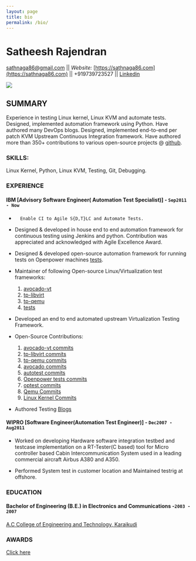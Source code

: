 ```yaml
---
layout: page
title: bio
permalink: /bio/
---
```


# Satheesh Rajendran

  [sathnaga86@gmail.com](mailto:sathnaga86@gmail.com)  ||  _Website:_ [https://sathnaga86.com](https://sathnaga86.com) || +919739723527 || [Linkedin](https://in.linkedin.com/in/sathnaga86) 

![](https://avatars0.githubusercontent.com/u/1841809?s=70&v=3)

## SUMMARY
Experience in testing Linux kernel, Linux KVM and automate tests.
Designed, implemented automation framework using Python.
Have authored many DevOps blogs.
Designed, implemented end-to-end per patch KVM Upstream Continuous Integration framework.
Have authored more than 350+ contributions to various open-source projects @ [github](https://github.com/sathnaga).

### SKILLS:
Linux Kernel, Python, Linux KVM, Testing, Git, Debugging.

### EXPERIENCE
#### IBM [Advisory Software Engineer( Automation Test Specialist)] - `Sep2011 - Now`
*       Enable CI to Agile S{D,T}LC and Automate Tests.

*	Designed & developed in house end to end automation framework for continuous testing using Jenkins and python. Contribution was appreciated and acknowledged with Agile Excellence Award.

*	Designed & developed open-source automation framework for running tests on Openpower machines [tests](https://github.com/open-power-host-os/tests).

*	Maintainer of following Open-source Linux/Virtualization test frameworks:
	1. [avocado-vt](https://github.com/avocado-framework/avocado-vt/)
	2. [tp-libvirt](https://github.com/autotest/tp-libvirt)
	3. [tp-qemu](https://github.com/autotest/tp-libvirt)
	4. [tests](https://github.com/open-power-host-os/tests)

*	Developed an end to end automated upstream Virtualization Testing Framework.

*	Open-Source Contributions:
	1. [avocado-vt commits](https://github.com/avocado-framework/avocado-vt/search?q=sathnaga&type=Commits)
	2. [tp-libvirt commits](https://github.com/autotest/tp-libvirt/search?q=sathnaga&type=Commits)
	3. [tp-qemu commits](https://github.com/autotest/tp-qemu/search?q=sathnaga&type=Commits)
	4. [avocado commits](https://github.com/avocado-framework/avocado/search?q=sathnaga&type=Commits)
	5. [autotest commits](https://github.com/autotest/autotest/search?q=sathnaga&type=Commits)
	6. [Openpower tests commits](https://github.com/open-power-host-os/tests/search?q=sathnaga&type=Commits)
	7. [optest commits](https://github.com/open-power/op-test/search?q=sathnaga&type=Commits)
	8. [Qemu Commits](https://github.com/qemu/qemu/search?q=sathnaga&type=Commits)
	9. [Linux Kernel Commits](https://github.com/torvalds/linux/search?q=sathnaga&type=Commits)

* 	Authored Testing [Blogs](https://sathnaga86.com/)

#### WIPRO [Software Engineer(Automation Test Engineer)] - `Dec2007 - Aug2011`

* Worked on developing Hardware software integration testbed and testcase implementation on a RT-Tester(C based) tool for Micro controller based Cabin Intercommunication System used in a leading commercial aircraft Airbus A380 and A350.

* Performed System test in customer location and Maintained
testrig at offshore.

### EDUCATION
#### Bachelor of Engineering (B.E.) in Electronics and Communications -`2003 - 2007`
[A.C College of Engineering and Technology, Karaikudi](https://en.wikipedia.org/wiki/Alagappa_Chettiar_College_of_Engineering_and_Technology)

### AWARDS
[Click here](https://sathnaga86.com/awards/)
